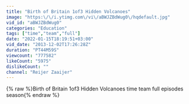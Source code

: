```yaml
---
title: "Birth of Britain 1of3 Hidden Volcanoes"
image: "https:\/\/i.ytimg.com\/vi\/aBWJZBdWug0\/hqdefault.jpg"
vid_id: "aBWJZBdWug0"
categories: "Education"
tags: ["time","team","full"]
date: "2022-01-15T18:19:51+03:00"
vid_date: "2013-12-02T17:26:28Z"
duration: "PT44M59S"
viewcount: "777582"
likeCount: "5975"
dislikeCount: ""
channel: "Reijer Zaaijer"
---
```

{% raw %}Birth of Britain 1of3 Hidden Volcanoes time team full episodes season{% endraw %}
